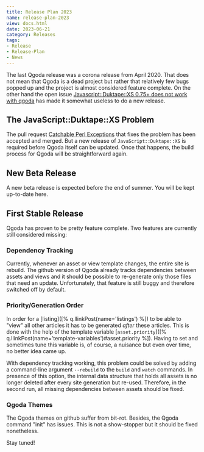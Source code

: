 ```yaml
---
title: Release Plan 2023
name: release-plan-2023
view: docs.html
date: 2023-06-21
category: Releases
tags:
- Release
- Release-Plan
- News
---
```

The last Qgoda release was a corona release from April 2020.  That does not mean that Qgoda is a
dead project but rather that relatively few bugs popped up and the project is
almost considered feature complete.  On the other hand the open issue
[Javascript::Duktape::XS 0.75+ does not work with qgoda](https://github.com/gflohr/qgoda/issues/86)
has made it somewhat useless to do a new release.

## The JavaScript::Duktape::XS Problem

The pull request [Catchable Perl
Exceptions](https://github.com/gonzus/JavaScript-Duktape-XS/pull/34) that fixes
the problem has been accepted and merged. But a new release of
`JavaScript::Duktape::XS` is required before Qgoda itself can be updated.  Once
that happens, the build process for Qgoda will be straightforward again.

## New Beta Release

A new beta release is expected before the end of summer. You will be kept
up-to-date here.

## First Stable Release

Qgoda has proven to be pretty feature complete. Two features are currently
still considered missing:

### Dependency Tracking

Currently, whenever an asset or view template changes, the entire site is
rebuild. The github version of Qgoda already tracks dependencies between assets
and views and it should be possible to re-generate only those files that
need an update. Unfortunately, that feature is still buggy and therefore
switched off by default.

### Priority/Generation Order

In order for a [listing]([% q.llinkPost(name='listings') %]) to be able to
"view" all other articles it has to be generated *after* these articles.
This is done with the help of the template variable
[`asset.priority`]([% q.llinkPost(name='template-variables')#asset.priority %]).
Having to set and sometimes tune this variable is, of course, a nuisance but
even over time, no better idea came up.

With dependency tracking working, this problem could be solved by adding
a command-line argument `--rebuild` to the `build` and `watch` commands.  In
presence of this option, the internal data structure that holds all assets
is no longer deleted after every site generation but re-used.  Therefore,
in the second run, all missing dependencies between assets should be fixed.

### Qgoda Themes

The Qgoda themes on github suffer from bit-rot. Besides, the Qgoda command
"init" has issues.  This is not a show-stopper but it should be fixed
nonetheless.

Stay tuned!
